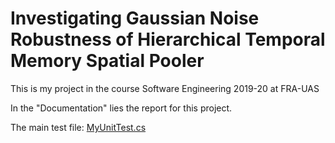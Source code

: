 # Investigating Gaussian Noise Robustness of Hierarchical Temporal Memory Spatial Pooler
This is my project in the course Software Engineering 2019-20 at FRA-UAS

In the "Documentation" lies the report for this project.

The main test file: [MyUnitTest.cs](/UnitTestsProject/MyUnitTest.cs)
